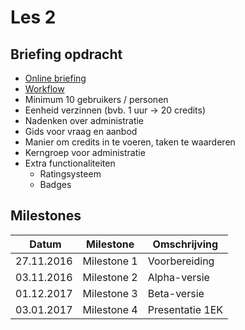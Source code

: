 Les 2
=====

Briefing opdracht
-----------------

* [Online briefing](http://www.gdm.gent/1617_cmp3/opdracht/)
* [Workflow](http://www.gdm.gent/mod_wanm/workflow/)
* Minimum 10 gebruikers / personen
* Eenheid verzinnen (bvb. 1 uur -> 20 credits)
* Nadenken over administratie
* Gids voor vraag en aanbod
* Manier om credits in te voeren, taken te waarderen
* Kerngroep voor administratie
* Extra functionaliteiten
    * Ratingsysteem
    * Badges

Milestones
----------
| Datum      | Milestone   | Omschrijving       |
|------------|-------------|--------------------|
| 27.11.2016 | Milestone 1 | Voorbereiding      |
| 03.11.2016 | Milestone 2 | Alpha-versie       |
| 01.12.2017 | Milestone 3 | Beta-versie        |
| 03.01.2017 | Milestone 4 | Presentatie 1EK    |
